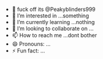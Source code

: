 - 👋 fuck off its @Peakyblinders999
- 👀 I’m interested in ...something
- 🌱 I’m currently learning ...nothing
- 💞️ I’m looking to collaborate on ...
- 📫 How to reach me ...dont bother
- 😄 Pronouns: ...
- ⚡ Fun fact: ...

<!---
Peakyblinders999/Peakyblinders999 is a ✨ special ✨ repository because its `README.md` (this file) appears on your GitHub profile.
You can click the Preview link to take a look at your changes.
--->
